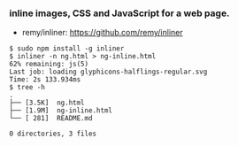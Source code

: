 ### inline images, CSS and JavaScript for a web page.
* remy/inliner:  https://github.com/remy/inliner

```
$ sudo npm install -g inliner
$ inliner -n ng.html > ng-inline.html
62% remaining: js(5)
Last job: loading glyphicons-halflings-regular.svg
Time: 2s 133.934ms
$ tree -h
.
├── [3.5K]  ng.html
├── [1.9M]  ng-inline.html
└── [ 281]  README.md

0 directories, 3 files
```

